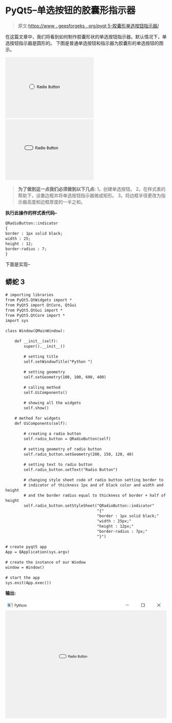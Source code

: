 # PyQt5–单选按钮的胶囊形指示器

> 原文:[https://www . geesforgeks . org/pyqt 5-胶囊形单选按钮指示器/](https://www.geeksforgeeks.org/pyqt5-capsule-shaped-indicator-of-radio-button/)

在这篇文章中，我们将看到如何制作胶囊形状的单选按钮指示器。默认情况下，单选按钮指示器是圆形的。
下图是普通单选按钮和指示器为胶囊形的单选按钮的图示。

![](img/bb9d7bf145a13348a7a0d1f77862a3bf.png) ![](img/ded3fafbdfcab0696ccf8463f048648d.png)

> **为了做到这一点我们必须做到以下几点:**
> 1。创建单选按钮。
> 2。在样式表的帮助下，设置边框并将单选按钮指示器做成矩形。
> 3。将边框半径更改为指示器高度和边框厚度的一半之和。

**执行此操作的样式表代码–**

```
QRadioButton::indicator
{
border : 1px solid black;
width : 25;
height : 12;
border-radius : 7;
}
```

下面是实现–

## 蟒蛇 3

```
# importing libraries
from PyQt5.QtWidgets import *
from PyQt5 import QtCore, QtGui
from PyQt5.QtGui import *
from PyQt5.QtCore import *
import sys

class Window(QMainWindow):

    def __init__(self):
        super().__init__()

        # setting title
        self.setWindowTitle("Python ")

        # setting geometry
        self.setGeometry(100, 100, 600, 400)

        # calling method
        self.UiComponents()

        # showing all the widgets
        self.show()

    # method for widgets
    def UiComponents(self):

        # creating a radio button
        self.radio_button = QRadioButton(self)

        # setting geometry of radio button
        self.radio_button.setGeometry(200, 150, 120, 40)

        # setting text to radio button
        self.radio_button.setText("Radio Button")

        # changing style sheet code of radio button setting border to
        # indicator of thickness 1px and of black color and width and height
        # and the border radius equal to thickness of border + half of height
        self.radio_button.setStyleSheet("QRadioButton::indicator"
                                        "{"
                                        "border : 1px solid black;"
                                        "width : 25px;"
                                        "height : 12px;"
                                        "border-radius : 7px;"
                                        "}")

# create pyqt5 app
App = QApplication(sys.argv)

# create the instance of our Window
window = Window()

# start the app
sys.exit(App.exec())
```

**输出:**

![](img/0d6bc8a305942f6b6ea7814149ea09d3.png)